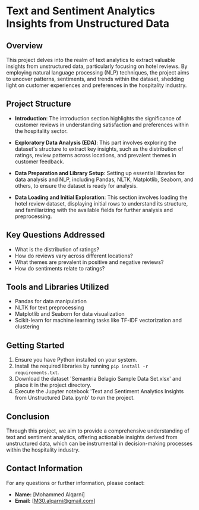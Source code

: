 # Text and Sentiment Analytics Insights from Unstructured Data

## Overview
This project delves into the realm of text analytics to extract valuable insights from unstructured data, particularly focusing on hotel reviews. By employing natural language processing (NLP) techniques, the project aims to uncover patterns, sentiments, and trends within the dataset, shedding light on customer experiences and preferences in the hospitality industry.

## Project Structure
- **Introduction**: The introduction section highlights the significance of customer reviews in understanding satisfaction and preferences within the hospitality sector.
  
- **Exploratory Data Analysis (EDA)**: This part involves exploring the dataset's structure to extract key insights, such as the distribution of ratings, review patterns across locations, and prevalent themes in customer feedback.

- **Data Preparation and Library Setup**: Setting up essential libraries for data analysis and NLP, including Pandas, NLTK, Matplotlib, Seaborn, and others, to ensure the dataset is ready for analysis.

- **Data Loading and Initial Exploration**: This section involves loading the hotel review dataset, displaying initial rows to understand its structure, and familiarizing with the available fields for further analysis and preprocessing.

## Key Questions Addressed
- What is the distribution of ratings?
- How do reviews vary across different locations?
- What themes are prevalent in positive and negative reviews?
- How do sentiments relate to ratings?

## Tools and Libraries Utilized
- Pandas for data manipulation
- NLTK for text preprocessing
- Matplotlib and Seaborn for data visualization
- Scikit-learn for machine learning tasks like TF-IDF vectorization and clustering

## Getting Started
1. Ensure you have Python installed on your system.
2. Install the required libraries by running `pip install -r requirements.txt`.
3. Download the dataset 'Semantria Belagio Sample Data Set.xlsx' and place it in the project directory.
4. Execute the Jupyter notebook 'Text and Sentiment Analytics Insights from Unstructured Data.ipynb' to run the project.

## Conclusion
Through this project, we aim to provide a comprehensive understanding of text and sentiment analytics, offering actionable insights derived from unstructured data, which can be instrumental in decision-making processes within the hospitality industry.

## Contact Information
For any questions or further information, please contact:

- **Name:** [Mohammed Alqarni]
- **Email:** [M30.alqarni@gmail.com]
